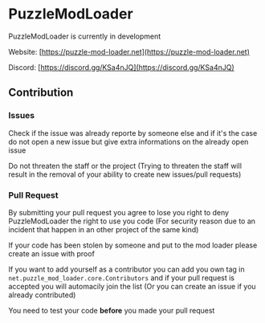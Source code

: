 # PuzzleModLoader
PuzzleModLoader is currently in development

Website: [https://puzzle-mod-loader.net](https://puzzle-mod-loader.net)

Discord: [https://discord.gg/KSa4nJQ](https://discord.gg/KSa4nJQ)

## Contribution

### Issues
Check if the issue was already reporte by someone else and if it's the case do not open a new issue but give extra informations on the already open issue

Do not threaten the staff or the project
(Trying to threaten the staff will result in the removal of your ability to create new issues/pull requests)

### Pull Request
By submitting your pull request you agree to lose you right to deny PuzzleModLoader the right to use you code
(For security reason due to an incident that happen in an other project of the same kind)

If your code has been stolen by someone and put to the mod loader please create an issue with proof

If you want to add yourself as a contributor you can add you own tag in
`net.puzzle_mod_loader.core.Contributors` and if your pull request is accepted
you will automacily join the list (Or you can create an issue if you already contributed)

You need to test your code **before** you made your pull request
